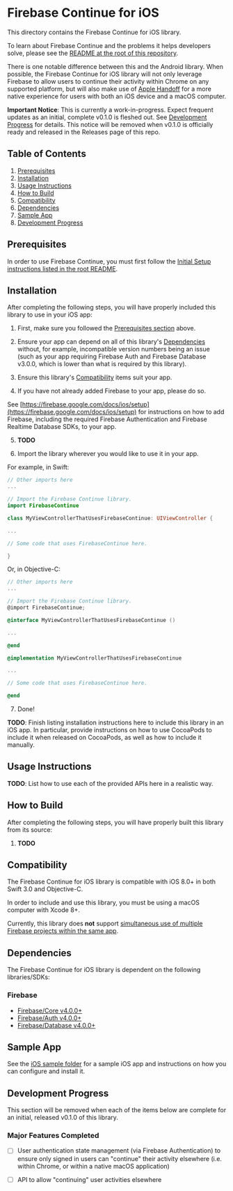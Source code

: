 # Firebase Continue for iOS

This directory contains the Firebase Continue for iOS library.

To learn about Firebase Continue and the problems it helps developers solve,
please see the [README at the root of this repository](../).

There is one notable difference between this and the Android library.
When possible, the Firebase Continue for iOS library will not only
leverage Firebase to allow users to continue their activity within Chrome on any
supported platform, but will also make use of
[Apple Handoff](https://developer.apple.com/handoff/)
for a more native experience for users with both an iOS device and a macOS computer.

**Important Notice**: This is currently a work-in-progress.
Expect frequent updates as an initial, complete v0.1.0 is fleshed out.
See [Development Progress](#development-progress) for details.
This notice will be removed when v0.1.0 is officially ready and released
in the Releases page of this repo.

## Table of Contents

1. [Prerequisites](#prerequisites)
2. [Installation](#installation)
3. [Usage Instructions](#usage-instructions)
4. [How to Build](#how-to-build)
5. [Compatibility](#compatibility)
6. [Dependencies](#dependencies)
7. [Sample App](#sample-app)
8. [Development Progress](#development-progress)

## Prerequisites

In order to use Firebase Continue, you must first follow the
[Initial Setup instructions listed in the root README](../#initial-setup).

## Installation

After completing the following steps, you will have properly included this library
to use in your iOS app:

1.  First, make sure you followed the [Prerequisites section](#prerequisites) above.

2.  Ensure your app can depend on all of this library's
[Dependencies](#dependencies)
without, for example, incompatible version numbers being an issue
(such as your app requiring Firebase Auth and Firebase Database v3.0.0,
which is lower than what is required by this library).

3.  Ensure this library's [Compatibility](#compatibility) items suit your app.

4.  If you have not already added Firebase to your app, please do so.

See
[https://firebase.google.com/docs/ios/setup](https://firebase.google.com/docs/ios/setup)
for instructions on how to add Firebase, including the required
Firebase Authentication and Firebase Realtime Database SDKs, to your app.

5.  **TODO**

6.  Import the library wherever you would like to use it in your app.

For example, in Swift:

```swift
// Other imports here
...

// Import the Firebase Continue library.
import FirebaseContinue

class MyViewControllerThatUsesFirebaseContinue: UIViewController {

...

// Some code that uses FirebaseContinue here.

}
```

Or, in Objective-C:

```objective-c
// Other imports here
...

// Import the Firebase Continue library.
@import FirebaseContinue;

@interface MyViewControllerThatUsesFirebaseContinue ()

...

@end

@implementation MyViewControllerThatUsesFirebaseContinue

...

// Some code that uses FirebaseContinue here.

@end
```

7.  Done!

**TODO**: Finish listing installation instructions here to include this library in an
iOS app. In particular, provide instructions on how to use CocoaPods to
include it when released on CocoaPods, as well as how to include it manually.

## Usage Instructions

**TODO**: List how to use each of the provided APIs here in a realistic way.

## How to Build

After completing the following steps, you will have properly built this library
from its source:

1.  **TODO**

## Compatibility

The Firebase Continue for iOS library is compatible with iOS 8.0+ in both Swift 3.0
and Objective-C.

In order to include and use this library, you must be using a macOS computer
with Xcode 8+.

Currently, this library does **not** support
[simultaneous use of multiple Firebase projects within the same app](https://firebase.google.com/docs/configure/#use_multiple_projects_in_your_application).

## Dependencies

The Firebase Continue for iOS library is dependent on the following libraries/SDKs:

### Firebase
- [Firebase/Core v4.0.0+](https://firebase.google.com/docs/ios/setup#add_the_sdk)
- [Firebase/Auth v4.0.0+](https://firebase.google.com/docs/auth/ios/start#add_firebase_auth_to_your_xcode_project)
- [Firebase/Database v4.0.0+](https://firebase.google.com/docs/database/ios/start#add_firebase_database_to_your_app)

## Sample App

See the [iOS sample folder](../samples/ios) for a sample iOS app and
instructions on how you can configure and install it.

## Development Progress

This section will be removed when each of the items below are complete for an
initial, released v0.1.0 of this library.

### Major Features Completed
- [ ] User authentication state management (via Firebase Authentication) to ensure
only signed in users can "continue" their activity elsewhere (i.e. within Chrome, or
within a native macOS application)
- [ ] API to allow "continuing" user activities elsewhere


